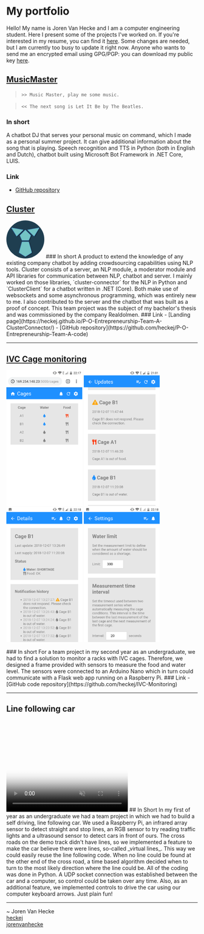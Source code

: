 <script src="https://kit.fontawesome.com/9876e57033.js" crossorigin="anonymous"></script>
# My portfolio
Hello! My name is Joren Van Hecke and I am a computer engineering student. Here I present some of the projects I've worked on.
If you're interested in my resume, you can find it [here](Van_Hecke_Joren_resume_20210214.pdf). Some changes are needed, but I am currently too busy to update it right now.
Anyone who wants to send me an encrypted email using GPG/PGP: you can download my public key [here](static/JorenVanHecke_public.asc).

## [MusicMaster](https://github.com/heckej/Music-master)
> `>> Music Master, play me some music.`

> `<< The next song is Let It Be by The Beatles.`

### In short
A chatbot DJ that serves your personal music on command, which I made as a personal summer project. It can give additional information about the song that is playing. Speech recognition and TTS in Python (both in English and Dutch), chatbot built using Microsoft Bot Framework in .NET Core, LUIS.
### Link
- <i class="fab fa-github"></i> [GitHub repository](https://github.com/heckej/Music-master)

## [Cluster](https://heckej.github.io/P-O-Entrepreneurship-Team-A-ClusterConnector/)
<img src="cluster.png" height="100px" style="border-radius: 50%;" />
### In short
A product to extend the knowledge of any existing company chatbot by adding crowdsourcing capabilities using NLP tools. Cluster consists of a server, an NLP module, a moderator module and API libraries for communication between NLP, chatbot and server. I mainly worked on those libraries, `cluster-connector` for the NLP in Python and `ClusterClient` for a chatbot written in .NET (Core). Both make use of websockets and some asynchronous programming, which was entirely new to me. I also contributed to the server and the chatbot that was built as a proof of concept. This team project was the subject of my bachelor's thesis and was commissioned by the company Realdolmen.
### Link
- <i class="fab fa-black-tie"></i> [Landing page](https://heckej.github.io/P-O-Entrepreneurship-Team-A-ClusterConnector/)
- <i class="fab fa-github"></i> [GitHub repository](https://github.com/heckej/P-O-Entrepreneurship-Team-A-code)

* * *

## [IVC Cage monitoring](https://github.com/heckej/IVC-Monitoring)
<p float="left">
  <a href="ivc_app/webapp_1.png"><img src="ivc_app/webapp_1.png" width="200" /></a>
  <a href="ivc_app/webapp_2.png"><img src="ivc_app/webapp_2.png" width="200" /></a>
  <a href="ivc_app/webapp_3.png"><img src="ivc_app/webapp_3.png" width="200" /></a>
  <a href="ivc_app/webapp_4.png"><img src="ivc_app/webapp_4.png" width="200" /></a>
</p>
### In short
For a team project in my second year as an undergraduate, we had to find a solution
to monitor a racks with IVC cages. Therefore, we designed a frame provided with
sensors to measure the food and water level. The sensors were connected to an
Arduino Nano which in turn could communicate with a Flask web app running on a
Raspberry Pi.
### Link
- <i class="fab fa-github"></i> [GitHub code repository](https://github.com/heckej/IVC-Monitoring)

* * *

## Line following car
<video controls="true" muted poster="po2_linefollower.jpg" height="240" width="320">
  <source src="po2_linefollower.mp4" type="video/mp4" />
</video>
## In Short
In my first of year as an undergraduate we had a team project in which we had
to build a self driving, line following car. We used a Raspberry Pi, an infrared
array sensor to detect straight and stop lines, an RGB sensor to try reading traffic lights and
a ultrasound sensor to detect cars in front of ours. The cross roads on the
demo track didn't have lines, so we implemented a feature to make the car believe
there were lines, so-called  _virtual lines_. This way we could easily reuse the
line following code. When no line could be found at the
other end of the cross road, a time based algorithm decided when to turn to the
most likely direction where the line could be. All of the coding was done in Python.
A UDP socket connection was established between the car and a computer, so
control could be taken over any time. Also, as an additional feature, we implemented
controls to drive the car using our computer keyboard arrows. Just plain fun!

* * *
~ Joren Van Hecke  
<i class="fab fa-github"></i> [heckej](https://github.com/heckej/)  
<i class="fab fa-linkedin"></i> [jorenvanhecke](https://www.linkedin.com/in/jorenvanhecke/)
